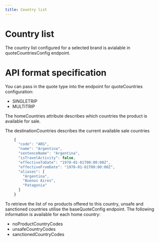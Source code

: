 ```yaml
---
title: Country list
---
```


# Country list

The country list configured for a selected brand is avialable in quoteCountriesConfig endpoint.

# API format specification

You can pass in the quote type into the endpoint for quoteCountries configuration:

 - SINGLETRIP 
 - MULTITRIP

The homeCountries attribute describes which countries the product is available for sale.

The destinationCountries describes the current available sale countries 
```javascript
    {
      "code": "ARG",
      "name": "Argentina",
      "sentenceName": "Argentina",
      "isTravelActivity": false,
      "effectiveToDate": "1970-01-01T00:00:00Z",
      "effectiveFromDate": "1970-01-01T00:00:00Z",
      "aliases": [
        "Argentina",
        "Buenos Aires",
        "Patagonia"
      ]
    }
```

To retrieve the list of no products offered to this country, unsafe and sanctioned countries utilise the baseQuoteConfig endpoint. The following information is available for each home country:

 - noProductCountryCodes
 - unsafeCountryCodes
 - sanctionedCountryCodes 